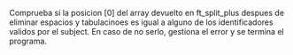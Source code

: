 Comprueba si la posicion [0] del array devuelto en ft_split_plus despues de eliminar espacios y tabulacinoes es igual a alguno de los identificadores validos por el subject. En caso de no serlo, gestiona el error y se termina el programa.
